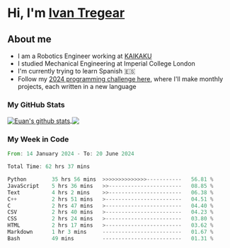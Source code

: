 # Hi, I'm [Ivan Tregear](https://www.linkedin.com/in/ivantregear/)

## About me

* I am a Robotics Engineer working at [KAIKAKU](https://github.com/KAIKAKU-AI)
* I studied Mechanical Engineering at Imperial College London
* I'm currently trying to learn Spanish :es:
* Follow my [2024 programming challenge here](https://github.com/ITregear?tab=repositories), where I'll make monthly projects, each written in a new language


### My GitHub Stats

<a href="#my-github-stats">
  <img align="center" src="https://github-readme-stats.vercel.app/api?username=itregear&count_private=true&show_icons=true&include_all_commits=true&theme=material-palenight" alt="Euan's github stats" />
</a>

<a href="#my-github-stats">
  <img align="center" src="https://github-readme-stats.vercel.app/api/top-langs/?username=itregear&layout=compact&theme=material-palenight" />
</a>

### My Week in Code
<!--START_SECTION:waka-->

```rust
From: 14 January 2024 - To: 20 June 2024

Total Time: 62 hrs 37 mins

Python        35 hrs 56 mins  >>>>>>>>>>>>>>-----------   56.81 %
JavaScript    5 hrs 36 mins   >>-----------------------   08.85 %
Text          4 hrs 2 mins    >>-----------------------   06.38 %
C++           2 hrs 51 mins   >------------------------   04.51 %
C             2 hrs 47 mins   >------------------------   04.40 %
CSV           2 hrs 40 mins   >------------------------   04.23 %
CSS           2 hrs 24 mins   >------------------------   03.80 %
HTML          2 hrs 17 mins   >------------------------   03.62 %
Markdown      1 hr 3 mins     -------------------------   01.67 %
Bash          49 mins         -------------------------   01.31 %
```

<!--END_SECTION:waka-->
